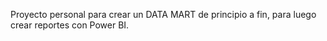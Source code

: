 Proyecto personal para crear un DATA MART de principio a fin, para luego crear reportes con Power BI.